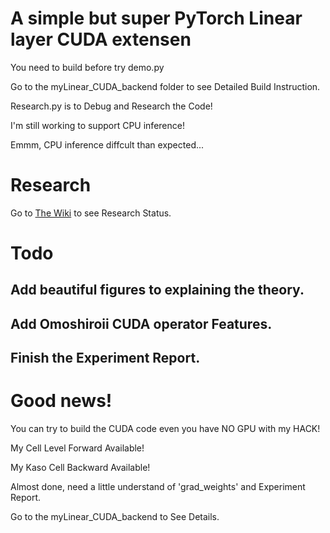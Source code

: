 # A simple but super PyTorch Linear layer CUDA extensen

You need to build before try demo.py

Go to the myLinear\_CUDA\_backend folder to see Detailed Build Instruction.

Research.py is to Debug and Research the Code! 

I'm still working to support CPU inference!

Emmm, CPU inference diffcult than expected...

# Research

Go to [The Wiki](https://github.com/UEFI-code/MSRA_thePracticeSpaceProject_PyTorchCUDA/wiki) to see Research Status.

# Todo

## Add beautiful figures to explaining the theory.
## Add Omoshiroii CUDA operator Features.
## Finish the Experiment Report.

# Good news!

You can try to build the CUDA code even you have NO GPU with my HACK!

My Cell Level Forward Available!

My Kaso Cell Backward Available!

Almost done, need a little understand of 'grad\_weights' and Experiment Report.

Go to the myLinear\_CUDA\_backend to See Details.
